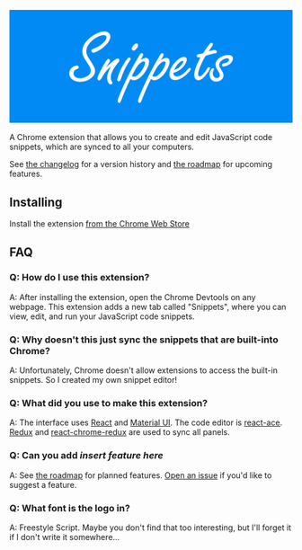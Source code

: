 ![Snippets](images/marquee.png)

A Chrome extension that allows you to create and edit JavaScript code snippets, which are synced to all your computers.

See [the changelog](CHANGELOG.md) for a version history and [the roadmap](roadmap.md) for upcoming features.

## Installing

Install the extension [from the Chrome Web Store](https://chrome.google.com/webstore/detail/snippets/fakjeijchchmicjllnabpdkclfkpbiag)

## FAQ

### Q: How do I use this extension?

A: After installing the extension, open the Chrome Devtools on any webpage. This extension adds a new tab called "Snippets", where you can view, edit, and run your JavaScript code snippets.

### Q: Why doesn't this just sync the snippets that are built-into Chrome?

A: Unfortunately, Chrome doesn't allow extensions to access the built-in snippets. So I created my own snippet editor!

### Q: What did you use to make this extension?

A: The interface uses [React](https://facebook.github.io/react/) and [Material UI](http://www.material-ui.com/#/). The code editor is [react-ace](https://github.com/securingsincity/react-ace). [Redux](http://redux.js.org/) and [react-chrome-redux](https://github.com/tshaddix/react-chrome-redux) are used to sync all panels.

### Q: Can you add *insert feature here*

A: See [the roadmap](roadmap.md) for planned features. [Open an issue](https://github.com/SidneyNemzer/snippets/issues) if you'd like to suggest a feature.

### Q: What font is the logo in?

A: Freestyle Script. Maybe you don't find that too interesting, but I'll forget it if I don't write it somewhere...
